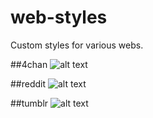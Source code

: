 # web-styles
Custom styles for various webs.

##4chan
![alt text](https://github.com/just12/web-styles/raw/master/4chan/4chan.png)

##reddit
![alt text](https://github.com/just12/web-styles/raw/master/reddit/reddit.png)

##tumblr
![alt text](https://github.com/just12/web-styles/raw/master/tumblr/tumblr.png)
